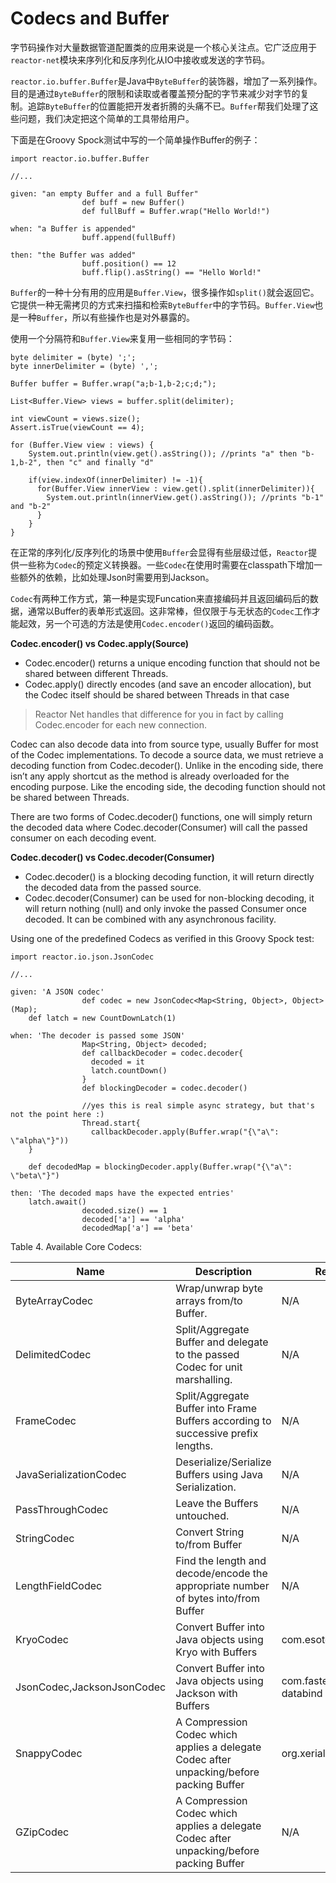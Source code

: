 # Codecs and Buffer

字节码操作对大量数据管道配置类的应用来说是一个核心关注点。它广泛应用于`reactor-net`模块来序列化和反序列化从IO中接收或发送的字节码。

`reactor.io.buffer.Buffer`是Java中`ByteBuffer`的装饰器，增加了一系列操作。目的是通过`ByteBuffer`的限制和读取或者覆盖预分配的字节来减少对字节的复制。追踪`ByteBuffer`的位置能把开发者折腾的头痛不已。`Buffer`帮我们处理了这些问题，我们决定把这个简单的工具带给用户。

下面是在Groovy Spock测试中写的一个简单操作Buffer的例子：

```
import reactor.io.buffer.Buffer

//...

given: "an empty Buffer and a full Buffer"
                def buff = new Buffer()
                def fullBuff = Buffer.wrap("Hello World!")

when: "a Buffer is appended"
                buff.append(fullBuff)

then: "the Buffer was added"
                buff.position() == 12
                buff.flip().asString() == "Hello World!"
```

`Buffer`的一种十分有用的应用是`Buffer.View`，很多操作如`split()`就会返回它。它提供一种无需拷贝的方式来扫描和检索`ByteBuffer`中的字节码。`Buffer.View`也是一种`Buffer`，所以有些操作也是对外暴露的。

使用一个分隔符和`Buffer.View`来复用一些相同的字节码：

```
byte delimiter = (byte) ';';
byte innerDelimiter = (byte) ',';

Buffer buffer = Buffer.wrap("a;b-1,b-2;c;d;");

List<Buffer.View> views = buffer.split(delimiter);

int viewCount = views.size();
Assert.isTrue(viewCount == 4);

for (Buffer.View view : views) {
    System.out.println(view.get().asString()); //prints "a" then "b-1,b-2", then "c" and finally "d"

    if(view.indexOf(innerDelimiter) != -1){
      for(Buffer.View innerView : view.get().split(innerDelimiter)){
        System.out.println(innerView.get().asString()); //prints "b-1" and "b-2"
      }
    }
}
```

在正常的序列化/反序列化的场景中使用`Buffer`会显得有些层级过低，`Reactor`提供一些称为`Codec`的预定义转换器。一些`Codec`在使用时需要在classpath下增加一些额外的依赖，比如处理Json时需要用到Jackson。

`Codec`有两种工作方式，第一种是实现Funcation来直接编码并且返回编码后的数据，通常以Buffer的表单形式返回。这非常棒，但仅限于与无状态的`Codec`工作才能起效，另一个可选的方法是使用`Codec.encoder()`返回的编码函数。

**Codec.encoder() vs Codec.apply(Source)**

* Codec.encoder() returns a unique encoding function that should not be shared between different Threads.
* Codec.apply() directly encodes (and save an encoder allocation), but the Codec itself should be shared between Threads in that case

> Reactor Net handles that difference for you in fact by calling Codec.encoder for each new connection.

Codec can also decode data into from source type, usually Buffer for most of the Codec implementations. To decode a source data, we must retrieve a decoding function from Codec.decoder(). Unlike in the encoding side, there isn’t any apply shortcut as the method is already overloaded for the encoding purpose. Like the encoding side, the decoding function should not be shared between Threads.

There are two forms of Codec.decoder() functions, one will simply return the decoded data where Codec.decoder(Consumer) will call the passed consumer on each decoding event.

**Codec.decoder() vs Codec.decoder(Consumer)**

* Codec.decoder() is a blocking decoding function, it will return directly the decoded data from the passed source.
* Codec.decoder(Consumer) can be used for non-blocking decoding, it will return nothing (null) and only invoke the passed Consumer once decoded. It can be combined with any asynchronous facility.

Using one of the predefined Codecs as verified in this Groovy Spock test:

```
import reactor.io.json.JsonCodec

//...

given: 'A JSON codec'
                def codec = new JsonCodec<Map<String, Object>, Object>(Map);
    def latch = new CountDownLatch(1)

when: 'The decoder is passed some JSON'
                Map<String, Object> decoded;
                def callbackDecoder = codec.decoder{
                  decoded = it
                  latch.countDown()
                }
                def blockingDecoder = codec.decoder()

                //yes this is real simple async strategy, but that's not the point here :)
                Thread.start{
                  callbackDecoder.apply(Buffer.wrap("{\"a\": \"alpha\"}"))
    }

    def decodedMap = blockingDecoder.apply(Buffer.wrap("{\"a\": \"beta\"}")

then: 'The decoded maps have the expected entries'
    latch.await()
                decoded.size() == 1
                decoded['a'] == 'alpha'
                decodedMap['a'] == 'beta'
```

Table 4. Available Core Codecs:

Name|Description|Required Dependency
----|-----------|-------------------
ByteArrayCodec|Wrap/unwrap byte arrays from/to Buffer.|N/A
DelimitedCodec|Split/Aggregate Buffer and delegate to the passed Codec for unit marshalling.|N/A
FrameCodec|Split/Aggregate Buffer into Frame Buffers according to successive prefix lengths.|N/A
JavaSerializationCodec|Deserialize/Serialize Buffers using Java Serialization.|N/A
PassThroughCodec|Leave the Buffers untouched.|N/A
StringCodec|Convert String to/from Buffer|N/A
LengthFieldCodec|Find the length and decode/encode the appropriate number of bytes into/from Buffer|N/A
KryoCodec|Convert Buffer into Java objects using Kryo with Buffers|com.esotericsoftware.kryo:kryo
JsonCodec,JacksonJsonCodec|Convert Buffer into Java objects using Jackson with Buffers|com.fasterxml.jackson.core:jackson-databind
SnappyCodec|A Compression Codec which applies a delegate Codec after unpacking/before packing Buffer|org.xerial.snappy:snappy-java
GZipCodec|A Compression Codec which applies a delegate Codec after unpacking/before packing Buffer|N/A
